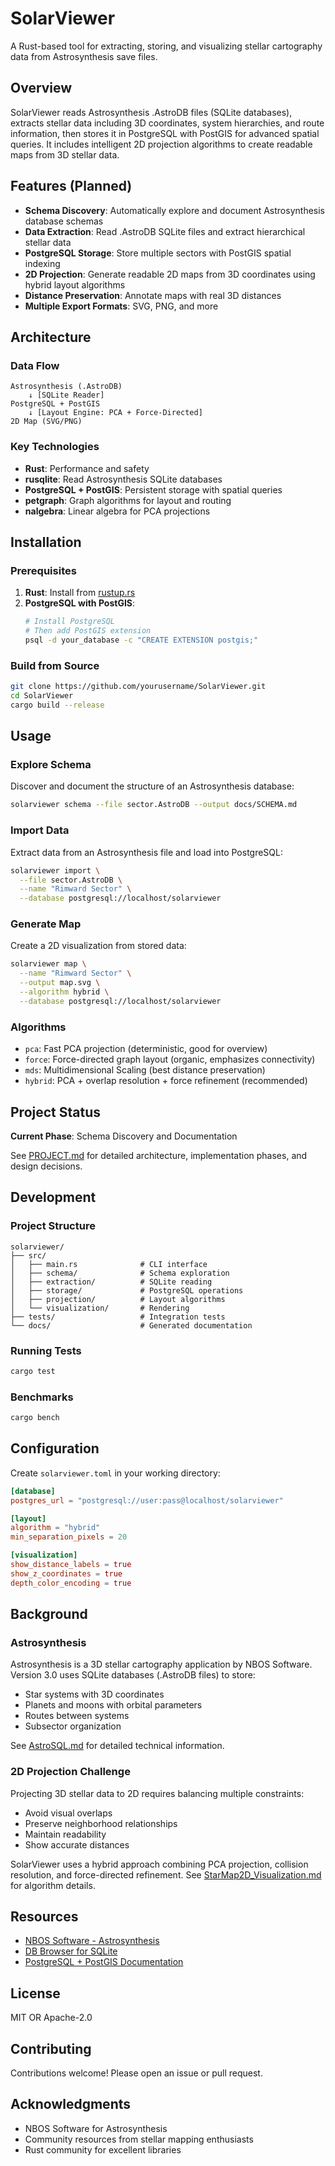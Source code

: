 # SolarViewer

A Rust-based tool for extracting, storing, and visualizing stellar cartography data from Astrosynthesis save files.

## Overview

SolarViewer reads Astrosynthesis .AstroDB files (SQLite databases), extracts stellar data including 3D coordinates, system hierarchies, and route information, then stores it in PostgreSQL with PostGIS for advanced spatial queries. It includes intelligent 2D projection algorithms to create readable maps from 3D stellar data.

## Features (Planned)

- **Schema Discovery**: Automatically explore and document Astrosynthesis database schemas
- **Data Extraction**: Read .AstroDB SQLite files and extract hierarchical stellar data
- **PostgreSQL Storage**: Store multiple sectors with PostGIS spatial indexing
- **2D Projection**: Generate readable 2D maps from 3D coordinates using hybrid layout algorithms
- **Distance Preservation**: Annotate maps with real 3D distances
- **Multiple Export Formats**: SVG, PNG, and more

## Architecture

### Data Flow
```
Astrosynthesis (.AstroDB)
    ↓ [SQLite Reader]
PostgreSQL + PostGIS
    ↓ [Layout Engine: PCA + Force-Directed]
2D Map (SVG/PNG)
```

### Key Technologies
- **Rust**: Performance and safety
- **rusqlite**: Read Astrosynthesis SQLite databases
- **PostgreSQL + PostGIS**: Persistent storage with spatial queries
- **petgraph**: Graph algorithms for layout and routing
- **nalgebra**: Linear algebra for PCA projections

## Installation

### Prerequisites

1. **Rust**: Install from [rustup.rs](https://rustup.rs/)
2. **PostgreSQL with PostGIS**:
   ```bash
   # Install PostgreSQL
   # Then add PostGIS extension
   psql -d your_database -c "CREATE EXTENSION postgis;"
   ```

### Build from Source

```bash
git clone https://github.com/yourusername/SolarViewer.git
cd SolarViewer
cargo build --release
```

## Usage

### Explore Schema

Discover and document the structure of an Astrosynthesis database:

```bash
solarviewer schema --file sector.AstroDB --output docs/SCHEMA.md
```

### Import Data

Extract data from an Astrosynthesis file and load into PostgreSQL:

```bash
solarviewer import \
  --file sector.AstroDB \
  --name "Rimward Sector" \
  --database postgresql://localhost/solarviewer
```

### Generate Map

Create a 2D visualization from stored data:

```bash
solarviewer map \
  --name "Rimward Sector" \
  --output map.svg \
  --algorithm hybrid \
  --database postgresql://localhost/solarviewer
```

### Algorithms

- `pca`: Fast PCA projection (deterministic, good for overview)
- `force`: Force-directed graph layout (organic, emphasizes connectivity)
- `mds`: Multidimensional Scaling (best distance preservation)
- `hybrid`: PCA + overlap resolution + force refinement (recommended)

## Project Status

**Current Phase**: Schema Discovery and Documentation

See [PROJECT.md](PROJECT.md) for detailed architecture, implementation phases, and design decisions.

## Development

### Project Structure

```
solarviewer/
├── src/
│   ├── main.rs              # CLI interface
│   ├── schema/              # Schema exploration
│   ├── extraction/          # SQLite reading
│   ├── storage/             # PostgreSQL operations
│   ├── projection/          # Layout algorithms
│   └── visualization/       # Rendering
├── tests/                   # Integration tests
└── docs/                    # Generated documentation
```

### Running Tests

```bash
cargo test
```

### Benchmarks

```bash
cargo bench
```

## Configuration

Create `solarviewer.toml` in your working directory:

```toml
[database]
postgres_url = "postgresql://user:pass@localhost/solarviewer"

[layout]
algorithm = "hybrid"
min_separation_pixels = 20

[visualization]
show_distance_labels = true
show_z_coordinates = true
depth_color_encoding = true
```

## Background

### Astrosynthesis

Astrosynthesis is a 3D stellar cartography application by NBOS Software. Version 3.0 uses SQLite databases (.AstroDB files) to store:

- Star systems with 3D coordinates
- Planets and moons with orbital parameters
- Routes between systems
- Subsector organization

See [AstroSQL.md](AstroSQL.md) for detailed technical information.

### 2D Projection Challenge

Projecting 3D stellar data to 2D requires balancing multiple constraints:
- Avoid visual overlaps
- Preserve neighborhood relationships
- Maintain readability
- Show accurate distances

SolarViewer uses a hybrid approach combining PCA projection, collision resolution, and force-directed refinement. See [StarMap2D_Visualization.md](StarMap2D_Visualization.md) for algorithm details.

## Resources

- [NBOS Software - Astrosynthesis](https://www.nbos.com/products/astrosynthesis)
- [DB Browser for SQLite](https://sqlitebrowser.org/)
- [PostgreSQL + PostGIS Documentation](https://postgis.net/)

## License

MIT OR Apache-2.0

## Contributing

Contributions welcome! Please open an issue or pull request.

## Acknowledgments

- NBOS Software for Astrosynthesis
- Community resources from stellar mapping enthusiasts
- Rust community for excellent libraries
